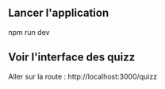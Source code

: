 ## Lancer l'application
npm run dev

## Voir l'interface des quizz
Aller sur la route : http://localhost:3000/quizz